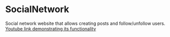 # SocialNetwork
Social network website that allows creating posts and follow/unfollow users.
[Youtube link demonstrating its functionality](https://www.youtube.com/watch?v=W7bUIgZyAX0&t=1s)
